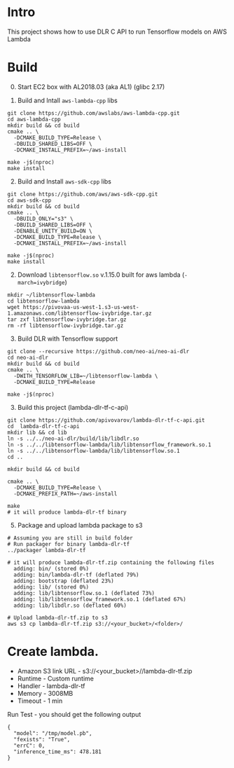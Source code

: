 # Intro
This project shows how to use DLR C API to run Tensorflow models on AWS Lambda

# Build

0. Start EC2 box with AL2018.03 (aka AL1) (glibc 2.17)

1. Build and Intall `aws-lambda-cpp` libs

```
git clone https://github.com/awslabs/aws-lambda-cpp.git
cd aws-lambda-cpp
mkdir build && cd build
cmake .. \
  -DCMAKE_BUILD_TYPE=Release \
  -DBUILD_SHARED_LIBS=OFF \
  -DCMAKE_INSTALL_PREFIX=~/aws-install

make -j$(nproc)
make install
```

2. Build and Install `aws-sdk-cpp` libs

```
git clone https://github.com/aws/aws-sdk-cpp.git
cd aws-sdk-cpp
mkdir build && cd build
cmake .. \
  -DBUILD_ONLY="s3" \
  -DBUILD_SHARED_LIBS=OFF \
  -DENABLE_UNITY_BUILD=ON \
  -DCMAKE_BUILD_TYPE=Release \
  -DCMAKE_INSTALL_PREFIX=~/aws-install

make -j$(nproc)
make install
```

2. Download `libtensorflow.so` v.1.15.0 built for aws lambda (`-march=ivybridge`)

```
mkdir ~/libtensorflow-lambda
cd libtensorflow-lambda
wget https://pivovaa-us-west-1.s3-us-west-1.amazonaws.com/libtensorflow-ivybridge.tar.gz
tar zxf libtensorflow-ivybridge.tar.gz
rm -rf libtensorflow-ivybridge.tar.gz
```

3. Build DLR with Tensorflow support

```
git clone --recursive https://github.com/neo-ai/neo-ai-dlr
cd neo-ai-dlr
mkdir build && cd build
cmake .. \
  -DWITH_TENSORFLOW_LIB=~/libtensorflow-lambda \
  -DCMAKE_BUILD_TYPE=Release

make -j$(nproc)
```

3. Build this project (lambda-dlr-tf-c-api)

```
git clone https://github.com/apivovarov/lambda-dlr-tf-c-api.git
cd  lambda-dlr-tf-c-api
mkdir lib && cd lib
ln -s ../../neo-ai-dlr/build/lib/libdlr.so
ln -s ../../libtensorflow-lambda/lib/libtensorflow_framework.so.1
ln -s ../../libtensorflow-lambda/lib/libtensorflow.so.1
cd ..

mkdir build && cd build

cmake .. \
  -DCMAKE_BUILD_TYPE=Release \
  -DCMAKE_PREFIX_PATH=~/aws-install

make
# it will produce lambda-dlr-tf binary
```

5. Package and upload lambda package to s3

```
# Assuming you are still in build folder
# Run packager for binary lambda-dlr-tf
../packager lambda-dlr-tf

# it will produce lambda-dlr-tf.zip containing the following files
  adding: bin/ (stored 0%)
  adding: bin/lambda-dlr-tf (deflated 79%)
  adding: bootstrap (deflated 23%)
  adding: lib/ (stored 0%)
  adding: lib/libtensorflow.so.1 (deflated 73%)
  adding: lib/libtensorflow_framework.so.1 (deflated 67%)
  adding: lib/libdlr.so (deflated 60%)

# Upload lambda-dlr-tf.zip to s3
aws s3 cp lambda-dlr-tf.zip s3://<your_bucket>/<folder>/
```

# Create lambda.

* Amazon S3 link URL - s3://<your_bucket>/<folder>/lambda-dlr-tf.zip
* Runtime - Custom runtime
* Handler - lambda-dlr-tf
* Memory - 3008MB
* Timeout - 1 min

Run Test - you should get the following output

```
{
  "model": "/tmp/model.pb",
  "fexists": "True",
  "errC": 0,
  "inference_time_ms": 478.181
}
```
